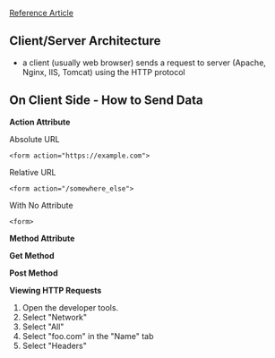[Reference Article](https://developer.mozilla.org/en-US/docs/Learn/Forms/Sending_and_retrieving_form_data)

## Client/Server Architecture
- a client (usually web browser) sends a request to server (Apache, Nginx, IIS, Tomcat) using the HTTP protocol

## On Client Side - How to Send Data

**Action Attribute**

Absolute URL
```
<form action="https://example.com">
```

Relative URL
```
<form action="/somewhere_else">
```

With No Attribute
```
<form>
```
**Method Attribute**

**Get Method**

**Post Method**

**Viewing HTTP Requests**

1. Open the developer tools.
1. Select "Network"
1. Select "All"
1. Select "foo.com" in the "Name" tab
1. Select "Headers"

